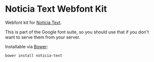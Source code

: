 # Noticia Text Webfont Kit

Webfont kit for [Noticia Text](http://jmsole.cl/noticia-fuentes-para-pantalla/).

This is part of the Google font suite, so you should use that if you don't want to serve them from your server.

Installable via [Bower](http://bower.io):

    bower install noticia-text